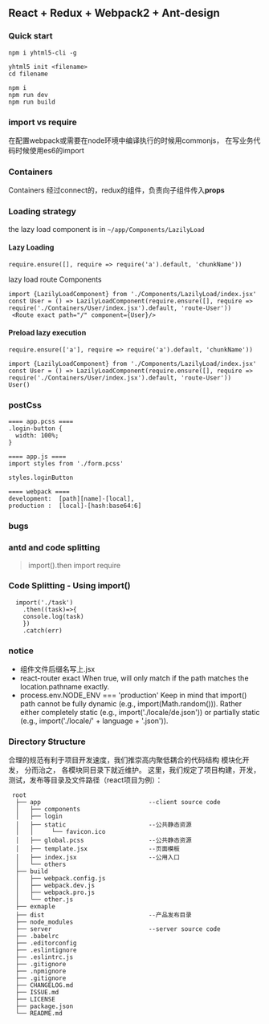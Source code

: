 ## React + Redux + Webpack2 + Ant-design


### Quick start

```
npm i yhtml5-cli -g

yhtml5 init <filename> 
cd filename

npm i 
npm run dev
npm run build
```

### import vs require

在配置webpack或需要在node环境中编译执行的时候用commonjs，
在写业务代码时候使用es6的import

### Containers
  Containers 经过connect的，redux的组件，负责向子组件传入**props**
  

### Loading strategy

the lazy load component is in `~/app/Components/LazilyLoad`

#### Lazy Loading

`require.ensure([], require => require('a').default, 'chunkName'))`

lazy load route Components 
```
import {LazilyLoadComponent} from './Components/LazilyLoad/index.jsx'
const User = () => LazilyLoadComponent(require.ensure([], require => require('./Containers/User/index.jsx').default, 'route-User'))
 <Route exact path="/" component={User}/>
```

#### Preload lazy execution

`require.ensure(['a'], require => require('a').default, 'chunkName'))`

```
import {LazilyLoadComponent} from './Components/LazilyLoad/index.jsx'
const User = () => LazilyLoadComponent(require.ensure([], require => require('./Containers/User/index.jsx').default, 'route-User'))
User()
```

### postCss

```
==== app.pcss ====
.login-button {
  width: 100%;
}

==== app.js ====
import styles from './form.pcss'

styles.loginButton

==== webpack ====
development:  [path][name]-[local],
production :  [local]-[hash:base64:6]
```

### bugs

### antd and code splitting
> import().then  import  require 

### Code Splitting - Using import()
```
  import('./task')
    .then((task)=>{
    console.log(task)
    })
    .catch(err)
```
### notice 

* 组件文件后缀名写上.jsx  
* react-router exact
  When true, will only match if the path matches the location.pathname exactly.
* process.env.NODE_ENV === 'production'
 Keep in mind that import() path cannot be fully dynamic (e.g., import(Math.random())). 
 Rather either completely static (e.g., import('./locale/de.json')) 
 or partially static (e.g., import('./locale/' + language + '.json')). 

### Directory Structure

合理的规范有利于项目开发速度，我们推崇高内聚低耦合的代码结构
模块化开发， 分而治之， 各模块同目录下就近维护。
这里，我们规定了项目构建，开发，测试，发布等目录及文件路径（react项目为例）：

```
 root
  ├── app                              --client source code
  │   ├── components
  │   ├── login
  │   ├── static                       --公共静态资源
  │   │     └── favicon.ico
  │   ├── global.pcss                  --公共静态资源
  │   ├── template.jsx                 --页面模板
  │   ├── index.jsx                    --公用入口
  │   └── others
  ├── build
  │   ├── webpack.config.js
  │   ├── webpack.dev.js
  │   ├── webpack.pro.js
  │   └── other.js
  ├── exmaple
  ├── dist                             --产品发布目录
  ├── node_modules
  ├── server                           --server source code
  ├── .babelrc
  ├── .editorconfig
  ├── .eslintignore
  ├── .eslintrc.js
  ├── .gitignore
  ├── .npmignore
  ├── .gitignore
  ├── CHANGELOG.md
  ├── ISSUE.md
  ├── LICENSE
  ├── package.json
  └── README.md
```
